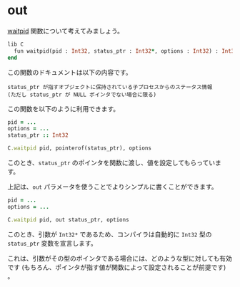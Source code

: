 # out

[waitpid](http://www.gnu.org/software/libc/manual/html_node/Process-Completion.html) 関数について考えてみましょう。

```ruby
lib C
  fun waitpid(pid : Int32, status_ptr : Int32*, options : Int32) : Int32
end
```

この関数のドキュメントは以下の内容です。

```
status_ptr が指すオブジェクトに保持されている子プロセスからのステータス情報
(ただし status_ptr が NULL ポインタでない場合に限る)
```

この関数を以下のように利用できます。

```ruby
pid = ...
options = ...
status_ptr :: Int32

C.waitpid pid, pointerof(status_ptr), options
```

このとき、`status_ptr` のポインタを関数に渡し、値を設定してもらっています。

上記は、`out` パラメータを使うことでよりシンプルに書くことができます。

```ruby
pid = ...
options = ...

C.waitpid pid, out status_ptr, options
```

このとき、引数が `Int32*` であるため、コンパイラは自動的に `Int32` 型の `status_ptr` 変数を宣言します。

これは、引数がその型のポインタである場合には、どのような型に対しても有効です (もちろん、ポインタが指す値が関数によって設定されることが前提です) 。
